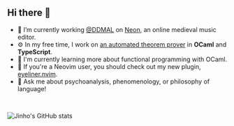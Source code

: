 ## Hi there 👋

- 🔭 I’m currently working [@DDMAL](https://ddmal.music.mcgill.ca) on [Neon](https://github.com/DDMAL/Neon), an online medieval music editor.
- ⚙️ In my free time, I work on [an automated theorem prover](https://github.com/jinh0/atp) in **OCaml** and **TypeScript**.
- 🌱 I'm currently learning more about functional programming with OCaml.
- 👀 If you're a Neovim user, you should check out my new plugin, [eyeliner.nvim](https://github.com/jinh0/eyeliner.nvim).
- 💬 Ask me about psychoanalysis, phenomenology, or philosophy of language!

<br>

![Jinho's GitHub stats](https://github-readme-stats.vercel.app/api?username=jinh0&show_icons=true)
